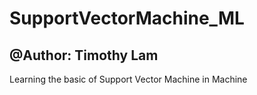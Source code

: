 # SupportVectorMachine_ML

## @Author: Timothy Lam

Learning the basic of Support Vector Machine in Machine
